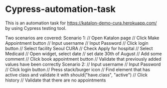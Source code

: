 # Cypress-automation-task

This is an automation task for https://katalon-demo-cura.herokuapp.com/ by using Cypress testing tool.

Two scenarios are covered:
Scenario 1:
    // Open Katalon page
    // Click Make Appointment button
    // Input username
    // Input Password
    // Click login button
    // Select facility Seoul CURA
    // Check Apply for hospital
    // Select Medicaid
    // Open widget, select date
    // set date 30th of August
    // Add some comment
    // Click book appointment button
    // Validate that previously added values have been correctly
Scenario 2:
    // Input username
    // Input Password
    // Click login button
    // Press stack/burger icon
    // Find element that has active class and validate it with should("have.class", "active")
    // Click history
    // Validate that there are no appointments
